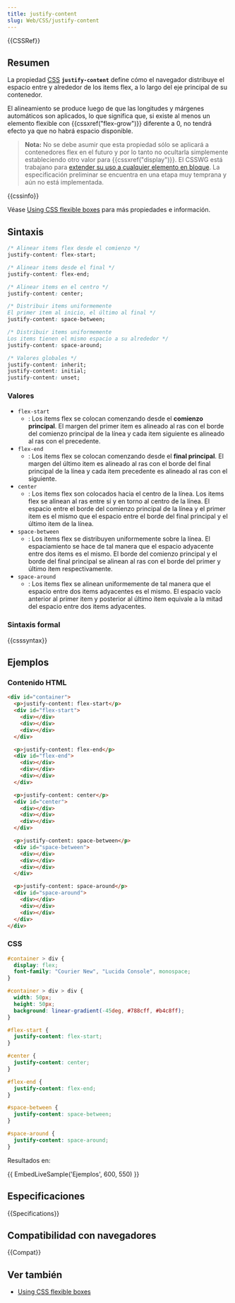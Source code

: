 ```yaml
---
title: justify-content
slug: Web/CSS/justify-content
---
```


{{CSSRef}}

## Resumen

La propiedad [CSS](/es/docs/CSS) **`justify-content`** define cómo el navegador distribuye el espacio entre y alrededor de los items flex, a lo largo del eje principal de su contenedor.

El alineamiento se produce luego de que las longitudes y márgenes automáticos son aplicados, lo que significa que, si existe al menos un elemento flexible con {{cssxref("flex-grow")}} diferente a 0, no tendrá efecto ya que no habrá espacio disponible.

> **Nota:** No se debe asumir que esta propiedad sólo se aplicará a contenedores flex en el futuro y por lo tanto no ocultarla simplemente estableciendo otro valor para {{cssxref("display")}}. El CSSWG está trabajano para [extender su uso a cualquier elemento en bloque](http://dev.w3.org/csswg/css3-align/#justify-content). La especificación preliminar se encuentra en una etapa muy temprana y aún no está implementada.

{{cssinfo}}

Véase [Using CSS flexible boxes](/es/docs/CSS/Using_CSS_flexible_boxes) para más propiedades e información.

## Sintaxis

```css
/* Alinear items flex desde el comienzo */
justify-content: flex-start;

/* Alinear items desde el final */
justify-content: flex-end;

/* Alinear items en el centro */
justify-content: center;

/* Distribuir items uniformemente
El primer item al inicio, el último al final */
justify-content: space-between;

/* Distribuir items uniformemente
Los items tienen el mismo espacio a su alrededor */
justify-content: space-around;

/* Valores globales */
justify-content: inherit;
justify-content: initial;
justify-content: unset;
```

### Valores

- `flex-start`
  - : Los items flex se colocan comenzando desde el **comienzo principal**. El margen del primer item es alineado al ras con el borde del comienzo principal de la línea y cada item siguiente es alineado al ras con el precedente.
- `flex-end`
  - : Los items flex se colocan comenzando desde el **final principal**. El margen del último item es alineado al ras con el borde del final principal de la línea y cada item precedente es alineado al ras con el siguiente.
- `center`
  - : Los items flex son colocados hacia el centro de la línea. Los items flex se alinean al ras entre sí y en torno al centro de la línea. El espacio entre el borde del comienzo principal de la línea y el primer item es el mismo que el espacio entre el borde del final principal y el último item de la línea.
- `space-between`
  - : Los items flex se distribuyen uniformemente sobre la línea. El espaciamiento se hace de tal manera que el espacio adyacente entre dos items es el mismo. El borde del comienzo principal y el borde del final principal se alinean al ras con el borde del primer y último item respectivamente.
- `space-around`
  - : Los items flex se alinean uniformemente de tal manera que el espacio entre dos items adyacentes es el mismo. El espacio vacío anterior al primer item y posterior al último item equivale a la mitad del espacio entre dos items adyacentes.

### Sintaxis formal

{{csssyntax}}

## Ejemplos

### Contenido HTML

```html
<div id="container">
  <p>justify-content: flex-start</p>
  <div id="flex-start">
    <div></div>
    <div></div>
    <div></div>
  </div>

  <p>justify-content: flex-end</p>
  <div id="flex-end">
    <div></div>
    <div></div>
    <div></div>
  </div>

  <p>justify-content: center</p>
  <div id="center">
    <div></div>
    <div></div>
    <div></div>
  </div>

  <p>justify-content: space-between</p>
  <div id="space-between">
    <div></div>
    <div></div>
    <div></div>
  </div>

  <p>justify-content: space-around</p>
  <div id="space-around">
    <div></div>
    <div></div>
    <div></div>
  </div>
</div>
```

### CSS

```css
#container > div {
  display: flex;
  font-family: "Courier New", "Lucida Console", monospace;
}

#container > div > div {
  width: 50px;
  height: 50px;
  background: linear-gradient(-45deg, #788cff, #b4c8ff);
}

#flex-start {
  justify-content: flex-start;
}

#center {
  justify-content: center;
}

#flex-end {
  justify-content: flex-end;
}

#space-between {
  justify-content: space-between;
}

#space-around {
  justify-content: space-around;
}
```

Resultados en:

{{ EmbedLiveSample('Ejemplos', 600, 550) }}

## Especificaciones

{{Specifications}}

## Compatibilidad con navegadores

{{Compat}}

## Ver también

- [Using CSS flexible boxes](/es/docs/CSS/Using_CSS_flexible_boxes)
